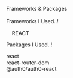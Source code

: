 Frameworks & Packages<br/><br/>
Frameworks I Used..!<br/>

<img src='https://cdn.iconscout.com/icon/free/png-256/react-1-282599.png' width='15px' height='15px'/>REACT<br/>


Packages I Used..!<br/>

react<br/>
react-router-dom<br/>
@auth0/auth0-react<br/>
